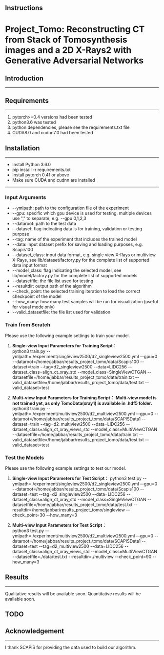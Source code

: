 ## Instructions

# Project_Tomo: Reconstructing CT from Stack of Tomosynthesis images and a 2D X-Rays2 with Generative Adversarial Networks

## Introduction
-----

## Requirements
----
1. pytorch>=0.4 versions had been tested 
2. python3.6 was tested
3. python dependencies, please see the requirements.txt file
4. CUDA8.0 and cudnn7.0 had been tested

## Installation
----
- Install Python 3.6.0
- pip install -r requirements.txt
- Install pytorch 0.41 or above
- Make sure CUDA and cudnn are installed

----

### Input Arguments
+ --ymlpath: path to the configuration file of the experiment
+ --gpu: specific which gpu device is used for testing, multiple devices use "," to separate, e.g. --gpu 0,1,2,3
+ --dataroot: path to the test data
+ --dataset: flag indicating data is for training, validation or testing purpose
+ --tag: name of the experiment that includes the trained model
+ --data: input dataset prefix for saving and loading purposes, e.g. Scapis100 
+ --dataset_class: input data format, e.g. single view X-Rays or multiview X-Rays, see lib/dataset/factory.py for the complete list of supported data input format
+ --model_class: flag indicating the selected model, see lib/model/factory.py for the complete list of supported models
+ --datasetfile: the file list used for testing
+ --resultdir: output path of the algorithm
+ --check_point: the selected training iteration to load the correct checkpoint of the model
+ --how_many: how many test samples will be run for visualization (useful for visual mode only)
+ --valid_datasetfile: the file list used for validation


### Train from Scratch
Please use the following example settings to train your model. 

1. **Single-view Input Parameters for Training Script：**  
python3 train.py --ymlpath=./experiment/singleview2500/d2_singleview2500.yml  --gpu=0  --dataroot=/home/jabbar/results_project_tomo/data/Scapis100 --dataset=train --tag=d2_singleview2500 --data=LIDC256 --dataset_class=align_ct_xray_std --model_class=SingleViewCTGAN --datasetfile=/home/jabbar/results_project_tomo/data/train.txt --valid_datasetfile=/home/jabbar/results_project_tomo/data/test.txt --valid_dataset=test    

3. **Multi-view Input Parameters for Training Script：**
   **Multi-view model is not trained yet, as only TomoData(xray1) is available in .hdf5 folder.**
python3 train.py --ymlpath=./experiment/multiview2500/d2_multiview2500.yml --gpu=0 --dataroot=/home/jabbar/results_project_tomo/data/SCAPISData1 --dataset=train --tag=d2_multiview2500 --data=LIDC256 --dataset_class=align_ct_xray_views_std --model_class=MultiViewCTGAN --datasetfile=/home/jabbar/results_project_tomo/data/train.txt --valid_datasetfile=/home/jabbar/results_project_tomo/data/test.txt --valid_dataset=test

### Test the Models
Please use the following example settings to test our model. 
 
1. **Single-view Input Parameters for Test Script：**
python3 test.py --ymlpath=./experiment/singleview2500/d2_singleview2500.yml --gpu=0 --dataroot=/home/jabbar/results_project_tomo/data/Scapis100 --dataset=test --tag=d2_singleview2500 --data=LIDC256 --dataset_class=align_ct_xray_std --model_class=SingleViewCTGAN --datasetfile=/home/jabbar/results_project_tomo/data/test.txt --resultdir=/home/jabbar/results_project_tomo/singleview --check_point=30 --how_many=3

2. **Multi-view Input Parameters for Test Script：**  
python3 test.py --ymlpath=./experiment/multiview2500/d2_multiview2500.yml --gpu=0 --dataroot=/home/jabbar/results_project_tomo/data/SCAPISData1 --dataset=test --tag=d2_multiview2500 --data=LIDC256 --dataset_class=align_ct_xray_views_std --model_class=MultiViewCTGAN --datasetfile=./data/test.txt --resultdir=./multiview --check_point=90 --how_many=3

## Results
----
Qualitative results will be available soon. 
Quantitative results will be available soon.

## TODO

## Acknowledgement
----
I thank SCAPIS for providing the data used to build our algorithm.